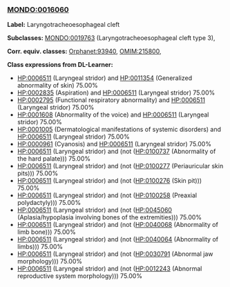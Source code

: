 
### [MONDO:0016060](http://purl.obolibrary.org/obo/MONDO_0016060)
**Label:** Laryngotracheoesophageal cleft

**Subclasses:** [MONDO:0019763](http://purl.obolibrary.org/obo/MONDO_0019763) (Laryngotracheoesophageal cleft type 3), 

**Corr. equiv. classes:** [Orphanet:93940](http://www.orpha.net/ORDO/Orphanet_93940), [OMIM:215800](http://purl.obolibrary.org/obo/OMIM_215800), 

**Class expressions from DL-Learner:**

- [HP:0006511](http://purl.obolibrary.org/obo/HP_0006511) (Laryngeal stridor) and [HP:0011354](http://purl.obolibrary.org/obo/HP_0011354) (Generalized abnormality of skin) 75.00%
- [HP:0002835](http://purl.obolibrary.org/obo/HP_0002835) (Aspiration) and [HP:0006511](http://purl.obolibrary.org/obo/HP_0006511) (Laryngeal stridor) 75.00%
- [HP:0002795](http://purl.obolibrary.org/obo/HP_0002795) (Functional respiratory abnormality) and [HP:0006511](http://purl.obolibrary.org/obo/HP_0006511) (Laryngeal stridor) 75.00%
- [HP:0001608](http://purl.obolibrary.org/obo/HP_0001608) (Abnormality of the voice) and [HP:0006511](http://purl.obolibrary.org/obo/HP_0006511) (Laryngeal stridor) 75.00%
- [HP:0001005](http://purl.obolibrary.org/obo/HP_0001005) (Dermatological manifestations of systemic disorders) and [HP:0006511](http://purl.obolibrary.org/obo/HP_0006511) (Laryngeal stridor) 75.00%
- [HP:0000961](http://purl.obolibrary.org/obo/HP_0000961) (Cyanosis) and [HP:0006511](http://purl.obolibrary.org/obo/HP_0006511) (Laryngeal stridor) 75.00%
- [HP:0006511](http://purl.obolibrary.org/obo/HP_0006511) (Laryngeal stridor) and (not ([HP:0100737](http://purl.obolibrary.org/obo/HP_0100737) (Abnormality of the hard palate))) 75.00%
- [HP:0006511](http://purl.obolibrary.org/obo/HP_0006511) (Laryngeal stridor) and (not ([HP:0100277](http://purl.obolibrary.org/obo/HP_0100277) (Periauricular skin pits))) 75.00%
- [HP:0006511](http://purl.obolibrary.org/obo/HP_0006511) (Laryngeal stridor) and (not ([HP:0100276](http://purl.obolibrary.org/obo/HP_0100276) (Skin pit))) 75.00%
- [HP:0006511](http://purl.obolibrary.org/obo/HP_0006511) (Laryngeal stridor) and (not ([HP:0100258](http://purl.obolibrary.org/obo/HP_0100258) (Preaxial polydactyly))) 75.00%
- [HP:0006511](http://purl.obolibrary.org/obo/HP_0006511) (Laryngeal stridor) and (not ([HP:0045060](http://purl.obolibrary.org/obo/HP_0045060) (Aplasia/hypoplasia involving bones of the extremities))) 75.00%
- [HP:0006511](http://purl.obolibrary.org/obo/HP_0006511) (Laryngeal stridor) and (not ([HP:0040068](http://purl.obolibrary.org/obo/HP_0040068) (Abnormality of limb bone))) 75.00%
- [HP:0006511](http://purl.obolibrary.org/obo/HP_0006511) (Laryngeal stridor) and (not ([HP:0040064](http://purl.obolibrary.org/obo/HP_0040064) (Abnormality of limbs))) 75.00%
- [HP:0006511](http://purl.obolibrary.org/obo/HP_0006511) (Laryngeal stridor) and (not ([HP:0030791](http://purl.obolibrary.org/obo/HP_0030791) (Abnormal jaw morphology))) 75.00%
- [HP:0006511](http://purl.obolibrary.org/obo/HP_0006511) (Laryngeal stridor) and (not ([HP:0012243](http://purl.obolibrary.org/obo/HP_0012243) (Abnormal reproductive system morphology))) 75.00%


